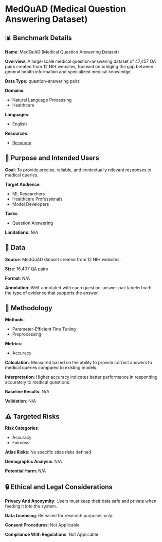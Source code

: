 # MedQuAD (Medical Question Answering Dataset)

## 📊 Benchmark Details

**Name**: MedQuAD (Medical Question Answering Dataset)

**Overview**: A large-scale medical question-answering dataset of 47,457 QA pairs created from 12 NIH websites, focused on bridging the gap between general health information and specialized medical knowledge.

**Data Type**: question-answering pairs

**Domains**:
- Natural Language Processing
- Healthcare

**Languages**:
- English

**Resources**:
- [Resource](https://huggingface.co/keivalya/peft-MedAware)

## 🎯 Purpose and Intended Users

**Goal**: To provide precise, reliable, and contextually relevant responses to medical queries.

**Target Audience**:
- ML Researchers
- Healthcare Professionals
- Model Developers

**Tasks**:
- Question Answering

**Limitations**: N/A

## 💾 Data

**Source**: MedQuAD dataset created from 12 NIH websites.

**Size**: 16,407 QA pairs

**Format**: N/A

**Annotation**: Well-annotated with each question-answer pair labeled with the type of evidence that supports the answer.

## 🔬 Methodology

**Methods**:
- Parameter-Efficient Fine Tuning
- Preprocessing

**Metrics**:
- Accuracy

**Calculation**: Measured based on the ability to provide correct answers to medical queries compared to existing models.

**Interpretation**: Higher accuracy indicates better performance in responding accurately to medical questions.

**Baseline Results**: N/A

**Validation**: N/A

## ⚠️ Targeted Risks

**Risk Categories**:
- Accuracy
- Fairness

**Atlas Risks**:
No specific atlas risks defined

**Demographic Analysis**: N/A

**Potential Harm**: N/A

## 🔒 Ethical and Legal Considerations

**Privacy And Anonymity**: Users must keep their data safe and private when feeding it into the system.

**Data Licensing**: Released for research purposes only.

**Consent Procedures**: Not Applicable

**Compliance With Regulations**: Not Applicable
